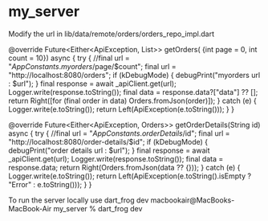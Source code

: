 # my_server

Modify the url in lib/data/remote/orders/orders_repo_impl.dart

@override
  Future<Either<ApiException, List<Orders>>> getOrders(
      {int page = 0, int count = 10}) async {
    try {
      //final url = "${AppConstants.myorders}/$page/$count";
      final url = "http://localhost:8080/orders";
      if (kDebugMode) {
        debugPrint("myorders url : $url");
      }
      final response = await _apiClient.get(url);
      Logger.write(response.toString());
      final data = response.data?["data"] ?? [];
      return Right([for (final order in data) Orders.fromJson(order)]);
    } catch (e) {
      Logger.write(e.toString());
      return Left(ApiException(e.toString()));
    }
  }

  @override
  Future<Either<ApiException, Orders>> getOrderDetails(String id) async {
    try {
      //final url = "${AppConstants.orderDetails}/$id";
      final url = "http://localhost:8080/order-details/$id";
      if (kDebugMode) {
        debugPrint("order details url : $url");
      }
      final response = await _apiClient.get(url);
      Logger.write(response.toString());
      final data = response.data;
      return Right(Orders.fromJson(data ?? {}));
    } catch (e) {
      Logger.write(e.toString());
      return Left(ApiException(e.toString().isEmpty ? "Error" : e.toString()));
    }
  }


To run the server locally use dart_frog dev
macbookair@MacBooks-MacBook-Air my_server % dart_frog dev


